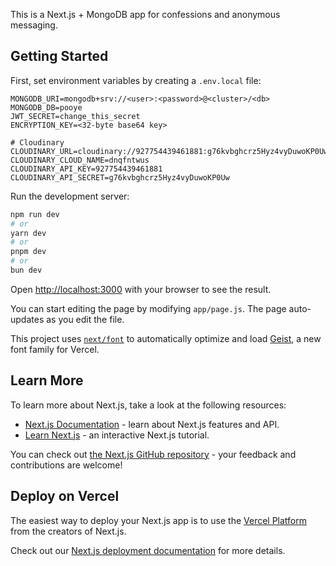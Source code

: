 This is a Next.js + MongoDB app for confessions and anonymous messaging.

## Getting Started

First, set environment variables by creating a `.env.local` file:

```
MONGODB_URI=mongodb+srv://<user>:<password>@<cluster>/<db>
MONGODB_DB=pooye
JWT_SECRET=change_this_secret
ENCRYPTION_KEY=<32-byte base64 key>

# Cloudinary
CLOUDINARY_URL=cloudinary://927754439461881:g76kvbghcrz5Hyz4vyDuwoKP0Uw@dnqfntwus
CLOUDINARY_CLOUD_NAME=dnqfntwus
CLOUDINARY_API_KEY=927754439461881
CLOUDINARY_API_SECRET=g76kvbghcrz5Hyz4vyDuwoKP0Uw
```

Run the development server:

```bash
npm run dev
# or
yarn dev
# or
pnpm dev
# or
bun dev
```

Open [http://localhost:3000](http://localhost:3000) with your browser to see the result.

You can start editing the page by modifying `app/page.js`. The page auto-updates as you edit the file.

This project uses [`next/font`](https://nextjs.org/docs/app/building-your-application/optimizing/fonts) to automatically optimize and load [Geist](https://vercel.com/font), a new font family for Vercel.

## Learn More

To learn more about Next.js, take a look at the following resources:

- [Next.js Documentation](https://nextjs.org/docs) - learn about Next.js features and API.
- [Learn Next.js](https://nextjs.org/learn) - an interactive Next.js tutorial.

You can check out [the Next.js GitHub repository](https://github.com/vercel/next.js) - your feedback and contributions are welcome!

## Deploy on Vercel

The easiest way to deploy your Next.js app is to use the [Vercel Platform](https://vercel.com/new?utm_medium=default-template&filter=next.js&utm_source=create-next-app&utm_campaign=create-next-app-readme) from the creators of Next.js.

Check out our [Next.js deployment documentation](https://nextjs.org/docs/app/building-your-application/deploying) for more details.
